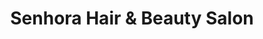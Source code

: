 ---
title: "Senhora Hair & Beauty Salon"
url: /vancouver/senhora-hair-und-beauty-salon/
shop: Friseur
---